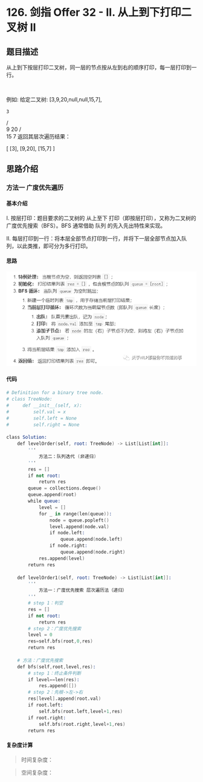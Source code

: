 # 126. 剑指 Offer 32 - II. 从上到下打印二叉树 II

## 题目描述

从上到下按层打印二叉树，同一层的节点按从左到右的顺序打印，每一层打印到一行。

 

例如:
给定二叉树: [3,9,20,null,null,15,7],

    3
   / \
  9  20
    /  \
   15   7
返回其层次遍历结果：

[
  [3],
  [9,20],
  [15,7]
]
 

## 思路介绍

### 方法一 广度优先遍历

#### 基本介绍

I. 按层打印：题目要求的二叉树的 从上至下 打印（即按层打印），又称为二叉树的 广度优先搜索（BFS）。BFS 通常借助 队列 的先入先出特性来实现。

II. 每层打印到一行：将本层全部节点打印到一行，并将下一层全部节点加入队列，以此类推，即可分为多行打印。

#### 思路

![](img/微信截图_20210125080359.png)

#### 代码

```s
# Definition for a binary tree node.
# class TreeNode:
#     def __init__(self, x):
#         self.val = x
#         self.left = None
#         self.right = None

class Solution:
    def levelOrder(self, root: TreeNode) -> List[List[int]]:
        '''
            方法二：队列迭代 (非递归)
        '''
        res = []
        if not root:
            return res 
        queue = collections.deque()
        queue.append(root)
        while queue:
            level = []
            for _ in range(len(queue)):
                node = queue.popleft()
                level.append(node.val)
                if node.left:
                    queue.append(node.left)
                if node.right:
                    queue.append(node.right)
            res.append(level)
        return res
        
    def levelOrder1(self, root: TreeNode) -> List[List[int]]:
        '''
            方法一：广度优先搜索 层次遍历法（递归）
        '''
        # step 1：判空
        res = []
        if not root:
            return res
        # step 2：广度优先搜索
        level = 0
        res=self.bfs(root,0,res)
        return res

    # 方法：广度优先搜索
    def bfs(self,root,level,res):
        # step 1：终止条件判断
        if level==len(res):
            res.append([])
        # step 2：先根->左->右
        res[level].append(root.val)
        if root.left:
            self.bfs(root.left,level+1,res)
        if root.right:
            self.bfs(root.right,level+1,res)
        return res
```


#### 复杂度计算

> 时间复杂度：

> 空间复杂度：